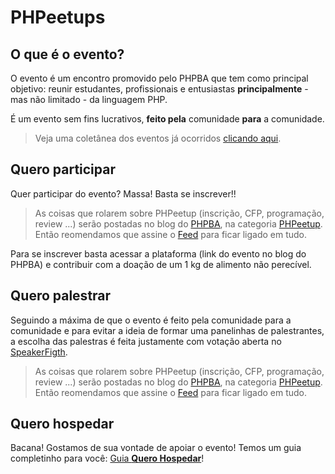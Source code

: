 # PHPeetups

## O que é o evento?

O evento é um encontro promovido pelo PHPBA que tem como principal objetivo: reunir estudantes, profissionais e entusiastas **principalmente** - mas não limitado - da linguagem PHP.

É um evento sem fins lucrativos, **feito pela** comunidade **para** a comunidade.

> Veja uma coletânea dos eventos já ocorridos [clicando aqui](eventos_passados.md).

## Quero participar

Quer participar do evento? Massa! Basta se inscrever!!

> As coisas que rolarem sobre PHPeetup (inscrição, CFP, programação, review ...) serão postadas no blog do [PHPBA](http://phpba.com.br), na categoria [PHPeetup](http://phpba.com.br/posts/#Phpeetup). Então reomendamos que assine o [Feed](http://phpba.com.br/feed.xml) para ficar ligado em tudo.

Para se inscrever basta acessar a plataforma (link do evento no blog do PHPBA) e contribuir com a doação de um 1 kg de alimento não perecível.

## Quero palestrar

Seguindo a máxima de que o evento é feito pela comunidade para a comunidade e para evitar a ideia de formar uma panelinhas de palestrantes, a escolha das palestras é feita justamente com votação aberta no [SpeakerFigth](http://speakerfight.com/).

> As coisas que rolarem sobre PHPeetup (inscrição, CFP, programação, review ...) serão postadas no blog do [PHPBA](http://phpba.com.br), na categoria [PHPeetup](http://phpba.com.br/posts/#Phpeetup). Então reomendamos que assine o [Feed](http://phpba.com.br/feed.xml) para ficar ligado em tudo.

## Quero hospedar

Bacana! Gostamos de sua vontade de apoiar o evento! Temos um guia completinho para você: [Guia **Quero Hospedar**](quero_hospedar.md)!
